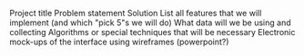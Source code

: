 Project title
Problem statement
Solution
List all features that we will implement (and which "pick 5"s we will do)
What data will we be using and collecting
Algorithms or special techniques that will be necessary
Electronic mock-ups of the interface using wireframes (powerpoint?)